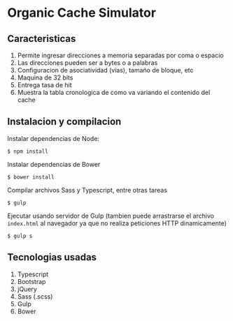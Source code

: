 # Organic Cache Simulator

## Caracteristicas
1. Permite ingresar direcciones a memoria separadas por coma o espacio
2. Las direcciones pueden ser a bytes o a palabras
3. Configuracion de asociatividad (vias), tamaño de bloque, etc
4. Maquina de 32 bits
5. Entrega tasa de hit
6. Muestra la tabla cronologica de como va variando el contenido del cache

## Instalacion y compilacion

Instalar dependencias de Node:

```shell
$ npm install
```

Instalar dependencias de Bower

```shell
$ bower install
```

Compilar archivos Sass y Typescript, entre otras tareas

```shell
$ gulp
```

Ejecutar usando servidor de Gulp (tambien puede arrastrarse el archivo ```index.html``` al navegador ya que no realiza peticiones HTTP dinamicamente)

```shell
$ gulp s
```

## Tecnologias usadas

1. Typescript
2. Bootstrap
3. jQuery
4. Sass (.scss)
5. Gulp
6. Bower